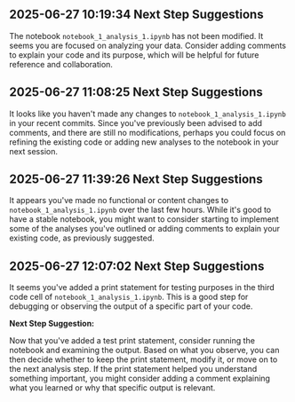 ## 2025-06-27 10:19:34 Next Step Suggestions 

The notebook `notebook_1_analysis_1.ipynb` has not been modified. It seems you are focused on analyzing your data. Consider adding comments to explain your code and its purpose, which will be helpful for future reference and collaboration.

## 2025-06-27 11:08:25 Next Step Suggestions 

It looks like you haven't made any changes to `notebook_1_analysis_1.ipynb` in your recent commits. Since you've previously been advised to add comments, and there are still no modifications, perhaps you could focus on refining the existing code or adding new analyses to the notebook in your next session.

## 2025-06-27 11:39:26 Next Step Suggestions 

It appears you've made no functional or content changes to `notebook_1_analysis_1.ipynb` over the last few hours. While it's good to have a stable notebook, you might want to consider starting to implement some of the analyses you've outlined or adding comments to explain your existing code, as previously suggested.

## 2025-06-27 12:07:02 Next Step Suggestions 

It seems you've added a print statement for testing purposes in the third code cell of `notebook_1_analysis_1.ipynb`. This is a good step for debugging or observing the output of a specific part of your code.

**Next Step Suggestion:**

Now that you've added a test print statement, consider running the notebook and examining the output. Based on what you observe, you can then decide whether to keep the print statement, modify it, or move on to the next analysis step. If the print statement helped you understand something important, you might consider adding a comment explaining what you learned or why that specific output is relevant.

